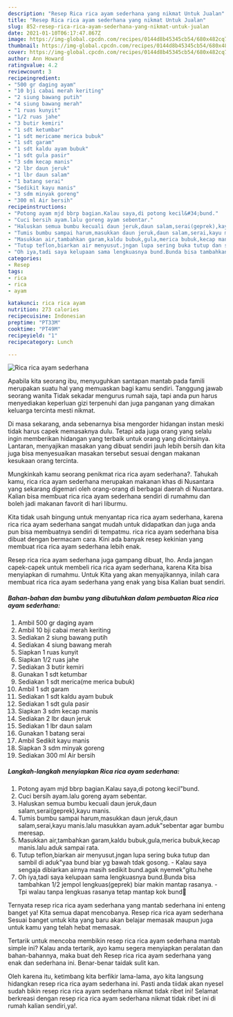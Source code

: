 ```yaml
---
description: "Resep Rica rica ayam sederhana yang nikmat Untuk Jualan"
title: "Resep Rica rica ayam sederhana yang nikmat Untuk Jualan"
slug: 852-resep-rica-rica-ayam-sederhana-yang-nikmat-untuk-jualan
date: 2021-01-10T06:17:47.867Z
image: https://img-global.cpcdn.com/recipes/0144d8b45345cb54/680x482cq70/rica-rica-ayam-sederhana-foto-resep-utama.jpg
thumbnail: https://img-global.cpcdn.com/recipes/0144d8b45345cb54/680x482cq70/rica-rica-ayam-sederhana-foto-resep-utama.jpg
cover: https://img-global.cpcdn.com/recipes/0144d8b45345cb54/680x482cq70/rica-rica-ayam-sederhana-foto-resep-utama.jpg
author: Ann Howard
ratingvalue: 4.2
reviewcount: 3
recipeingredient:
- "500 gr daging ayam"
- "10 bji cabai merah keriting"
- "2 siung bawang putih"
- "4 siung bawang merah"
- "1 ruas kunyit"
- "1/2 ruas jahe"
- "3 butir kemiri"
- "1 sdt ketumbar"
- "1 sdt mericame merica bubuk"
- "1 sdt garam"
- "1 sdt kaldu ayam bubuk"
- "1 sdt gula pasir"
- "3 sdm kecap manis"
- "2 lbr daun jeruk"
- "1 lbr daun salam"
- "1 batang serai"
- "Sedikit kayu manis"
- "3 sdm minyak goreng"
- "300 ml Air bersih"
recipeinstructions:
- "Potong ayam mjd bbrp bagian.Kalau saya,di potong kecil&#34;bund."
- "Cuci bersih ayam.lalu goreng ayam sebentar."
- "Haluskan semua bumbu kecuali daun jeruk,daun salam,serai(geprek),kayu manis."
- "Tumis bumbu sampai harum,masukkan daun jeruk,daun salam,serai,kayu manis.lalu masukkan ayam.aduk&#34;sebentar agar bumbu meresap."
- "Masukkan air,tambahkan garam,kaldu bubuk,gula,merica bubuk,kecap manis.lalu aduk sampai rata."
- "Tutup teflon,biarkan air menyusut.jngan lupa sering buka tutup dan sambil di aduk&#34;yaa bund biar yg bawah tdak gosong. Kalau saya sengaja dibiarkan airnya masih sedikit bund.agak nyemek&#34;gitu.hehe"
- "Oh iya,tadi saya kelupaan sama lengkuasnya bund.Bunda bisa tambahkan 1/2 jempol lengkuas(geprek) biar makin mantap rasanya. Tpi walau tanpa lengkuas rasanya tetap mantap kok bund🤤"
categories:
- Resep
tags:
- rica
- rica
- ayam

katakunci: rica rica ayam 
nutrition: 273 calories
recipecuisine: Indonesian
preptime: "PT33M"
cooktime: "PT49M"
recipeyield: "1"
recipecategory: Lunch

---
```



![Rica rica ayam sederhana](https://img-global.cpcdn.com/recipes/0144d8b45345cb54/680x482cq70/rica-rica-ayam-sederhana-foto-resep-utama.jpg)

Apabila kita seorang ibu, menyuguhkan santapan mantab pada famili merupakan suatu hal yang memuaskan bagi kamu sendiri. Tanggung jawab seorang  wanita Tidak sekadar mengurus rumah saja, tapi anda pun harus menyediakan keperluan gizi terpenuhi dan juga panganan yang dimakan keluarga tercinta mesti nikmat.

Di masa  sekarang, anda sebenarnya bisa mengorder hidangan instan meski tidak harus capek memasaknya dulu. Tetapi ada juga orang yang selalu ingin memberikan hidangan yang terbaik untuk orang yang dicintainya. Lantaran, menyajikan masakan yang dibuat sendiri jauh lebih bersih dan kita juga bisa menyesuaikan masakan tersebut sesuai dengan makanan kesukaan orang tercinta. 



Mungkinkah kamu seorang penikmat rica rica ayam sederhana?. Tahukah kamu, rica rica ayam sederhana merupakan makanan khas di Nusantara yang sekarang digemari oleh orang-orang di berbagai daerah di Nusantara. Kalian bisa membuat rica rica ayam sederhana sendiri di rumahmu dan boleh jadi makanan favorit di hari liburmu.

Kita tidak usah bingung untuk menyantap rica rica ayam sederhana, karena rica rica ayam sederhana sangat mudah untuk didapatkan dan juga anda pun bisa membuatnya sendiri di tempatmu. rica rica ayam sederhana bisa dibuat dengan bermacam cara. Kini ada banyak resep kekinian yang membuat rica rica ayam sederhana lebih enak.

Resep rica rica ayam sederhana juga gampang dibuat, lho. Anda jangan capek-capek untuk membeli rica rica ayam sederhana, karena Kita bisa menyiapkan di rumahmu. Untuk Kita yang akan menyajikannya, inilah cara membuat rica rica ayam sederhana yang enak yang bisa Kalian buat sendiri.

<!--inarticleads1-->

##### Bahan-bahan dan bumbu yang dibutuhkan dalam pembuatan Rica rica ayam sederhana:

1. Ambil 500 gr daging ayam
1. Ambil 10 bji cabai merah keriting
1. Sediakan 2 siung bawang putih
1. Sediakan 4 siung bawang merah
1. Siapkan 1 ruas kunyit
1. Siapkan 1/2 ruas jahe
1. Sediakan 3 butir kemiri
1. Gunakan 1 sdt ketumbar
1. Sediakan 1 sdt merica(me merica bubuk)
1. Ambil 1 sdt garam
1. Sediakan 1 sdt kaldu ayam bubuk
1. Sediakan 1 sdt gula pasir
1. Siapkan 3 sdm kecap manis
1. Sediakan 2 lbr daun jeruk
1. Sediakan 1 lbr daun salam
1. Gunakan 1 batang serai
1. Ambil Sedikit kayu manis
1. Siapkan 3 sdm minyak goreng
1. Sediakan 300 ml Air bersih




<!--inarticleads2-->

##### Langkah-langkah menyiapkan Rica rica ayam sederhana:

1. Potong ayam mjd bbrp bagian.Kalau saya,di potong kecil&#34;bund.
1. Cuci bersih ayam.lalu goreng ayam sebentar.
1. Haluskan semua bumbu kecuali daun jeruk,daun salam,serai(geprek),kayu manis.
1. Tumis bumbu sampai harum,masukkan daun jeruk,daun salam,serai,kayu manis.lalu masukkan ayam.aduk&#34;sebentar agar bumbu meresap.
1. Masukkan air,tambahkan garam,kaldu bubuk,gula,merica bubuk,kecap manis.lalu aduk sampai rata.
1. Tutup teflon,biarkan air menyusut.jngan lupa sering buka tutup dan sambil di aduk&#34;yaa bund biar yg bawah tdak gosong. - Kalau saya sengaja dibiarkan airnya masih sedikit bund.agak nyemek&#34;gitu.hehe
1. Oh iya,tadi saya kelupaan sama lengkuasnya bund.Bunda bisa tambahkan 1/2 jempol lengkuas(geprek) biar makin mantap rasanya. - Tpi walau tanpa lengkuas rasanya tetap mantap kok bund🤤




Ternyata resep rica rica ayam sederhana yang mantab sederhana ini enteng banget ya! Kita semua dapat mencobanya. Resep rica rica ayam sederhana Sesuai banget untuk kita yang baru akan belajar memasak maupun juga untuk kamu yang telah hebat memasak.

Tertarik untuk mencoba membikin resep rica rica ayam sederhana mantab simple ini? Kalau anda tertarik, ayo kamu segera menyiapkan peralatan dan bahan-bahannya, maka buat deh Resep rica rica ayam sederhana yang enak dan sederhana ini. Benar-benar taidak sulit kan. 

Oleh karena itu, ketimbang kita berfikir lama-lama, ayo kita langsung hidangkan resep rica rica ayam sederhana ini. Pasti anda tiidak akan nyesel sudah bikin resep rica rica ayam sederhana nikmat tidak ribet ini! Selamat berkreasi dengan resep rica rica ayam sederhana nikmat tidak ribet ini di rumah kalian sendiri,ya!.

